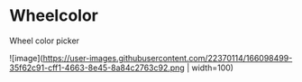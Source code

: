 # Wheelcolor
Wheel color picker


![image](https://user-images.githubusercontent.com/22370114/166098499-35f62c91-cff1-4663-8e45-8a84c2763c92.png | width=100)

